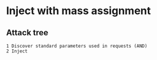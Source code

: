 # Inject with mass assignment

## Attack tree

```text
1 Discover standard parameters used in requests (AND)
2 Inject
```